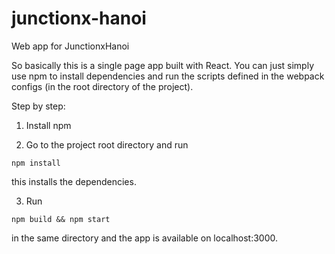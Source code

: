 # junctionx-hanoi
Web app for JunctionxHanoi

So basically this is a single page app built with React. You can just simply use npm to install dependencies and run the scripts defined in the webpack configs (in the root directory of the project).

Step by step:

1. Install npm

2. Go to the project root directory and run
```
npm install
```
this installs the dependencies.

3. Run
```
npm build && npm start
```
in the same directory and the app is available on localhost:3000.


